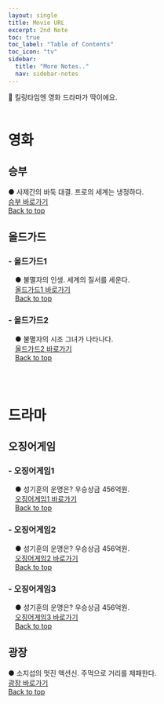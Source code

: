 ```yaml
---
layout: single
title: Movie URL
excerpt: 2nd Note
toc: true
toc_label: "Table of Contents"
toc_icon: "tv"
sidebar:
  title: "More Notes.."
  nav: sidebar-notes
---
```


🎥 킬링타임엔 영화 드라마가 딱이에요.
<br><br>
# 영화
## 승부
● 사제간의 바둑 대결. 프로의 세계는 냉정하다.<br><a href="https://tvwiki22.com/movie/26405/406554139" class="btn btn--info">승부 바로가기</a>
<br>
<a href="#" class="btn btn--success">Back to top</a>
<br>

## 올드가드
### - 올드가드1
&emsp;● 불멸자의 인생. 세계의 질서를 세운다.<br>&emsp;<a href="https://tvwiki22.com/movie/8295" class="btn btn--info">올드가드1 바로가기</a>
<br>
&emsp;<a href="#" class="btn btn--success">Back to top</a>
<br>

### - 올드가드2
&emsp;● 불멸자의 시조 그녀가 나타나다.<br>&emsp;<a href="https://tvwiki22.com/movie/28111" class="btn btn--info">올드가드2 바로가기</a>
<br>
&emsp;<a href="#" class="btn btn--success">Back to top</a>
<br>

<br><br>
# 드라마
## 오징어게임
### - 오징어게임1
&emsp;● 성기훈의 운명은? 우승상금 456억원.<br>&emsp;<a href="https://tvwiki22.com/old_drama/1579" class="btn btn--info">오징어게임1 바로가기</a>
<br>
&emsp;<a href="#" class="btn btn--success">Back to top</a>
<br>

### - 오징어게임2
&emsp;● 성기훈의 운명은? 우승상금 456억원.<br>&emsp;<a href="https://tvwiki22.com/drama/1802" class="btn btn--info">오징어게임2 바로가기</a>
<br>
&emsp;<a href="#" class="btn btn--success">Back to top</a>
<br>

### - 오징어게임3
&emsp;● 성기훈의 운명은? 우승상금 456억원.<br>&emsp;<a href="https://tvwiki22.com/drama/4966" class="btn btn--info">오징어게임3 바로가기</a>
<br>
&emsp;<a href="#" class="btn btn--success">Back to top</a>
<br>

## 광장
● 소지섭의 멋진 액션신. 주먹으로 거리를 제패한다.<br><a href="https://tvwiki22.com/drama/4644/406539907" class="btn btn--info">광장 바로가기</a>
<br>
<a href="#" class="btn btn--success">Back to top</a>
<br>
